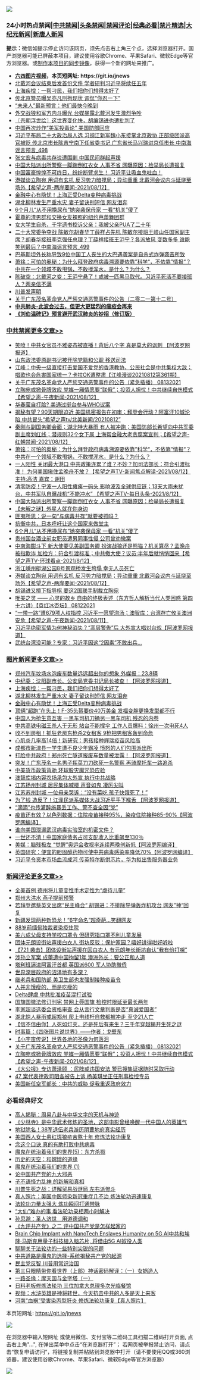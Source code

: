 ![](https://raw.githubusercontent.com/fqnews/bnews/master/64photo/fqnews-qr.jpg)

<div id="tt">
<h3>24小时热点禁闻|<a href="#%E4%B8%AD%E5%85%B1%E7%A6%81%E9%97%BB%E6%9B%B4%E5%A4%9A%E6%96%87%E7%AB%A0">中共禁闻</a>|<a href="#%E5%9B%BE%E7%89%87%E6%96%B0%E9%97%BB%E6%9B%B4%E5%A4%9A%E6%96%87%E7%AB%A0">头条禁闻</a>|<a href="#%E6%96%B0%E9%97%BB%E8%AF%84%E8%AE%BA%E6%9B%B4%E5%A4%9A%E6%96%87%E7%AB%A0">禁闻评论|<a href="#%E5%BF%85%E7%9C%8B%E7%BB%8F%E5%85%B8%E5%A5%BD%E6%96%87">经典必看|<a href="/video.md#%E7%A6%81%E7%89%87%E7%B2%BE%E9%80%89">禁片精选</a>|<a href="https://github.com/fqnews/djy/blob/master/gb/nf1351518.md#1">大纪元新闻</a>|<a href="https://github.com/fqnews/ntdtv/blob/master/gb/prog204.md#1">新唐人新闻</a></h3>
<div><b>提示：</b>微信如提示停止访问该网页，须先点击右上角三个点，选择浏览器打开。国产浏览器可能已屏蔽本项目，建议使用谷歌Chrome、苹果Safari、微软Edge等官方浏览器。或<a href="https://github.com/fqnews/bnews/blob/master/%E5%88%B6%E4%BD%9Cgit%E7%A6%81%E9%97%BB%E9%95%9C%E5%83%8F.md">制作本项目的同步镜像</a>，获得一个新的网址来推广。</div>
<ul>
<li><b><a href="http://d1.bdrive.tk/64.mp4" target="_blank">六四图片视频</a>，本页短网址: https://git.io/jnews</b></li>
<li><a href="/headline/20210812/1605078.md">北戴河会议结束后发首份文件 学者研判习近平将续任五年</a></li>
<li><a href="/topimagenews/20210813/1605497.md">上海疾控：一帮刁民，我们把你们想得太好了</a></li>
<li><a href="/yule/20210812/1605111.md">传北京警员曝吴亦凡刑拘现状 调侃"你忍一下"</a></li>
<li><a href="/cnnews/20210813/1605362.md">“未来人”最新预言：他们最快今晚到</a></li>
<li><a href="/bannedvideo/20210812/1605246.md">外交战狼和军方内斗曝光 台媒暴露北戴河发生激烈争吵</a></li>
<li><a href="/ssgc/20210813/1605367.md">〖兲朝浮世绘〗这世界变化快，胡编锡进也遭批判了</a></li>
<li><a href="/ssgc/20210813/1605377.md">中国再次炒作“美军投毒论” 美国防部回应</a></li>
<li><a href="/comments/20210813/1605341.md">习近平布局二十大政治局人选 习闽江新军魏小东接掌北京政协 正部级团派高官被贬 传北京市长陈吉宁南下任省委书记 广东省长马兴瑞进京任市长 中南海谣言预言_498</a></li>
<li><a href="/headline/20210812/1605069.md">张文宏与病毒共存说遭围剿 中国民间群起声援</a></li>
<li><a href="/cbnews/20210813/1605387.md">中国大陆派出所警察一脚踹倒红衣女 人事不省 网曝原因：检举局长遭报复</a></li>
<li><a href="/bannedvideo/20210813/1605356.md">中国富豪惶惶不可终日，纷纷断臂求生！        习近平让吸血鬼吐血！</a></li>
<li><a href="/comments/20210812/1605116.md">港媒谈立陶宛 用词有玄机 反习势力暗搅局；异动重重 北戴河会议内斗延烧至场外【希望之声-两岸要闻-2021/08/12】</a></li>
<li><a href="/topimagenews/20210813/1605333.md">金融中心有隐忧！上海正受Delta变种病毒挑战</a></li>
<li><a href="/topimagenews/20210813/1605359.md">湖北柳林发生严重水灾 妻子留诀别短信 网友泪奔</a></li>
<li><a href="/cbnews/20210813/1605350.md">6个月儿“从不用换尿布”她突袭保母家 一看“机关”傻了</a></li>
<li><a href="/yule/20210813/1605522.md">霍尊的渣男群和交换女友裸照的纽约芭蕾舞团群</a></li>
<li><a href="/lifebaike/20210813/1605484.md">女大学生自杀，千字遗书控诉父亲：我被父亲PUA了二十年</a></li>
<li><a href="/comments/20210813/1605407.md">二十大常委争夺战 陈敏尔胡春华丁薛祥占先机 陈敏尔接班王岐山任国家副主席？胡春华接班李克强任总理？丁薛祥接班王沪宁？各派放风 变数多多 谁能笑到最后？中南海谣言预言_499</a></li>
<li><a href="/headline/20210813/1605283.md">巴基斯坦外长称导致9位中国工人丧生的大巴遇袭案是自杀式炸弹袭击所致</a></li>
<li><a href="/cbnews/20210813/1605462.md">萧铭：可怕的奥秘：为什么拜登政府病毒溯源要依靠”科学“，不依靠”情报“？中共在一个领域不敢甩锅，不敢搅浑水，是什么？为什么？</a></li>
<li><a href="/bannedvideo/20210812/1605103.md">陈破空：北戴河之变：王沪宁悬了！或被一匹黑马取代。习近平死活不要接班人？两亲信不满</a></li>
<li><a href="/bannedvideo/20210813/1605368.md">川普发声明</a></li>
<li><a href="/comments/20210812/1605062.md">关于广东茂名革命党人严惩交通恶警事件的公告（二零二一第十二号）</a></li>
<li><b><a href="/comments/20200211/1275071.md" target="_blank">中共肺炎-此波会过去，但更大更猛烈的瘟疫会再来</a></b></li>
<li><b><a href="/comments/20200207/1272816.md" target="_blank">《刘伯温碑记》预言避开武汉肺炎的妙招（修订版）</a></b></li>
</ul>
</div>

<div class="catlist">
<h3><a href="/cbnews/" target="_blank">中共禁闻</a><span><a href="/cbnews/" target="_blank" rel="nofollow">更多文章>></a></span></h3>
<ul>
<li><a href="/cbnews/20210813/1605677.md" target="_blank">笑喷！中共女官员不雅姿态被直播！背后八个字 真是莫大的讽刺 【阿波罗网报道】</a></li>
<li><a href="/cbnews/20210813/1605619.md" target="_blank">山东政法委原副书记被开除党籍和公职 移送司法</a></li>
<li><a href="/cbnews/20210813/1605592.md" target="_blank">江峰：中央一级直接打击爱国不爱党的香港教协，公民社会是中共集权大敌； 唱歌也会危害国家统一？卡拉OK遭整肃【江峰漫谈20210812第361期】</a></li>
<li><a href="/comments/20210813/1605588.md" target="_blank">关于广东茂名革命党人严惩交通恶警事件的公告（紧急插播）  08132021</a></li>
<li><a href="/comments/20210813/1605565.md" target="_blank">立陶宛或掀骨牌效应  党媒一厢情愿要“联俄”；投资人担忧！中共继续自伤模式【希望之声-午夜新闻-2021/08/12】</a></li>
<li><a href="/cbnews/20210813/1605563.md" target="_blank">华春莹自打脸? 美通过挺台参与WHO议案</a></li>
<li><a href="/comments/20210813/1605553.md" target="_blank">揭秘有望？90天期限迫近  美国机密报告在初审；拜登会行动？阿富汗10城沦陷 中共冒头“希望之声tv/北美新闻/20210812”</a></li>
<li><a href="/comments/20210813/1605523.md" target="_blank">秦刚与副国务卿会面；湖北特大暴雨 有人被冲跑；美国防部长希望向中共军委副主席划红线；潜规则32个女下属 上海帮金融大老贪腐案宣判；【希望之声-红朝禁闻-2021/08/12】</a></li>
<li><a href="/cbnews/20210813/1605462.md" target="_blank">萧铭：可怕的奥秘：为什么拜登政府病毒溯源要依靠”科学“，不依靠”情报“？中共在一个领域不敢甩锅，不敢搅浑水，是什么？为什么？</a></li>
<li><a href="/comments/20210813/1605393.md" target="_blank">一人阳性 关闭最大港口 中共政策连累了谁？不妙？加司法部长：符合引渡标准！ 为何美国揪住孟晚舟不放？【希望之声TV-新闻焦点解读-2021/08/12】主持:高洁  嘉宾：谢田</a></li>
<li><a href="/comments/20210813/1605392.md" target="_blank">清零防疫！宁波一人阳性瘫痪一码头 影响波及全球供应链；13天大雨未扰台，中共军队自曝战机“不能冲水” 【希望之声TV-每日头条-2021/8/12】</a></li>
<li><a href="/cbnews/20210813/1605387.md" target="_blank">中国大陆派出所警察一脚踹倒红衣女 人事不省 网曝原因：检举局长遭报复</a></li>
<li><a href="/comments/20210813/1605323.md" target="_blank">【未解之谜】外星人就在你身边</a></li>
<li><a href="/cbnews/20210813/1605372.md" target="_blank">匪夷所思：说一句“与病毒共存”就要被抓吗？</a></li>
<li><a href="/cbnews/20210813/1605360.md" target="_blank">抗衡中共，日本呼吁让这个国家来做堂主</a></li>
<li><a href="/cbnews/20210813/1605350.md" target="_blank">6个月儿“从不用换尿布”她突袭保母家 一看“机关”傻了</a></li>
<li><a href="/cbnews/20210813/1605349.md" target="_blank">贵州国台酒业前女职员遭男同事性侵 公司曾劝撤案</a></li>
<li><a href="/comments/20210813/1605287.md" target="_blank">中南海酣斗下 新大使要见美副国务卿 扮演战狼还是熊猫？机关算尽？孟晚舟被指欺诈  加检方：符合引渡标准；中共撤大使？议员:半年后就悄悄回来【希望之声TV-环球看点-2021/8/12】</a></li>
<li><a href="/cbnews/20210812/1605145.md" target="_blank">浙江嵊州艇湖公园8号景观桥发生垮塌 幸无人员死亡</a></li>
<li><a href="/comments/20210812/1605116.md" target="_blank">港媒谈立陶宛 用词有玄机 反习势力暗搅局；异动重重 北戴河会议内斗延烧至场外【希望之声-两岸要闻-2021/08/12】</a></li>
<li><a href="/cbnews/20210812/1605060.md" target="_blank">胡锡进又擅下指导棋 要这2国联手制裁立陶宛</a></li>
<li><a href="/comments/20210812/1605039.md" target="_blank">唯美之灵 —— 心灵的故乡  自由的终极表述（东方哲人解析当代人类困惑  第四十六讲）【袁红冰杏坛】 08122021</a></li>
<li><a href="/comments/20210812/1604989.md" target="_blank">“一带一路”遭679项人权指控 习近平一愿望泡汤；澳智库：台湾存亡攸关澳洲安危【希望之声-午夜新闻-2021/08/11】</a></li>
<li><a href="/cbnews/20210812/1604965.md" target="_blank">习近平绝密军情为何神秘消失？“高层警告”后 大外宣大唱对台戏【阿波罗网报道】</a></li>
<li><a href="/cbnews/20210812/1604960.md" target="_blank">武统台湾没可能？专家：习近平因这“2因素”不敢出兵…</a></li>

</ul>
</div>
<div class="catlist">
<h3><a href="/topimagenews/" target="_blank">图片新闻</a><span><a href="/topimagenews/" target="_blank" rel="nofollow">更多文章>></a></span></h3>
<ul>
<li><a href="/topimagenews/20210813/1605663.md" target="_blank">郑州汽车坟场水泡废车数量远远超出你的想象 外媒报：23.8辆</a></li>
<li><a href="/topimagenews/20210813/1605562.md" target="_blank">中纪委：沈阳副市长、公安局党委书记局长被查！【阿波罗网报道】</a></li>
<li><a href="/topimagenews/20210813/1605497.md" target="_blank">上海疾控：一帮刁民，我们把你们想得太好了</a></li>
<li><a href="/topimagenews/20210813/1605359.md" target="_blank">湖北柳林发生严重水灾 妻子留诀别短信 网友泪奔</a></li>
<li><a href="/topimagenews/20210813/1605333.md" target="_blank">金融中心有隐忧！上海正受Delta变种病毒挑战</a></li>
<li><a href="/topimagenews/20210813/1605289.md" target="_blank">顶辆“超跑”在头上！F-35头盔要价40万美金 发福变胖更换发型都不行</a></li>
<li><a href="/topimagenews/20210812/1605020.md" target="_blank">中国人为抢生意互害 一黑车司机刀捅另一黑车司机 残忍的内卷</a></li>
<li><a href="/topimagenews/20210812/1604972.md" target="_blank">中共高铁电磁王杀人于无形 站台不能撑伞 工作人员爆料：徐州一次电死4人</a></li>
<li><a href="/topimagenews/20210812/1604730.md" target="_blank">收不到房租！抓狂老房东枪杀2女租客 9枪把男租客轰到命危</a></li>
<li><a href="/topimagenews/20210812/1604658.md" target="_blank">心肌炎几率高14倍！新研究：男孩接种辉瑞疫苗风险高</a></li>
<li><a href="/topimagenews/20210812/1604636.md" target="_blank">成都市新津县一学生遭不良少年霸凌 愤怒的人们包围派出所</a></li>
<li><a href="/topimagenews/20210811/1604455.md" target="_blank">打脸中共政府！郑州死亡隧道报废车数量被泄露！【阿波罗网报道】</a></li>
<li><a href="/topimagenews/20210811/1604366.md" target="_blank">突发！广东茂名一名男子挥菜刀刀砍死一名警察 再骑摩托车一路追杀</a></li>
<li><a href="/topimagenews/20210811/1604031.md" target="_blank">中美货币政策背驰 环球股灾魔咒恐应验</a></li>
<li><a href="/topimagenews/20210811/1604002.md" target="_blank">澳智库揭内容农场承包大外宣 执行中共战略</a></li>
<li><a href="/topimagenews/20210810/1603766.md" target="_blank">江苏扬州封城 居民集体喊楼 声音如鬼 凄厉尖叫</a></li>
<li><a href="/topimagenews/20210810/1603757.md" target="_blank">江苏苏州封城 一位母亲哭诉：“没有菜吃 孩子快饿死了！”</a></li>
<li><a href="/topimagenews/20210810/1603756.md" target="_blank">为了钱 造反了！江泽民派系媒体大战习近平手下喉舌 【阿波罗网报道】</a></li>
<li><a href="/topimagenews/20210810/1603475.md" target="_blank">“滴滴”也传灌醉施暴丢工作、警不查全因“党”</a></li>
<li><a href="/topimagenews/20210810/1603416.md" target="_blank">疫苗还有效？以色列数据：住院疫苗接种95%，染疫住院接种85-90%【阿波罗网编译】</a></li>
<li><a href="/topimagenews/20210810/1603390.md" target="_blank">谁向美国泄漏武汉病毒实验室的机密文件？</a></li>
<li><a href="/topimagenews/20210809/1603201.md" target="_blank">一世还不清！中国家庭债务占可支配收入比重飙至130％</a></li>
<li><a href="/topimagenews/20210809/1603179.md" target="_blank">美媒：脑残极左 “觉醒”奥运会收视率连续两晚创新低【阿波罗网编译】</a></li>
<li><a href="/topimagenews/20210809/1603160.md" target="_blank">英国研究：便宜的胆固醇药物可使中共病毒感染率降低70%【阿波罗网编译】</a></li>
<li><a href="/topimagenews/20210809/1603159.md" target="_blank">习近平令资本市场血流成河 传英特尔断供芯片，华为拟出售服务器业务</a></li>

</ul>
</div>
<div class="catlist">
<h3><a href="/comments/" target="_blank">新闻评论</a><span><a href="/comments/" target="_blank" rel="nofollow">更多文章>></a></span></h3>
<ul>
<li><a href="/comments/20210813/1605697.md" target="_blank">全美首例 德州将儿童变性手术定性为“虐待儿童”</a></li>
<li><a href="/comments/20210813/1605696.md" target="_blank">郑州大洪水 燕子提前预警</a></li>
<li><a href="/comments/20210813/1605685.md" target="_blank">若拜登邀蔡英文出席“民主峰会“ 胡锡进：不排除导弹轰炸机攻台 网友”神“回复</a></li>
<li><a href="/comments/20210813/1605684.md" target="_blank">新疆发现两种新恐龙！“6字命名”超奇葩…笑翻网友</a></li>
<li><a href="/comments/20210813/1605682.md" target="_blank">88岁前缅甸独裁者染疫住院</a></li>
<li><a href="/comments/20210813/1605648.md" target="_blank">美六成父母支持学校口罩令 但研究指口罩不利儿童发展</a></li>
<li><a href="/comments/20210813/1605647.md" target="_blank">团体元朗设街站声援白衣人 街坊反驳：保护家园？唔好讲得咁好听啦</a></li>
<li><a href="/comments/20210813/1605646.md" target="_blank">【721 袭击】团体设街站声援在囚白衣人 有元朗年长街坊自认“我有份打㗎”</a></li>
<li><a href="/comments/20210813/1605618.md" target="_blank">涉孙立军案 成蕾遭中国拘留1年 澳洲外长：要公正和人道</a></li>
<li><a href="/comments/20210813/1605614.md" target="_blank">塔利班逼进阿富汗首都 英国派600 军人协助撤侨</a></li>
<li><a href="/comments/20210813/1605610.md" target="_blank">世界深层政府的沼泽地有多深？</a></li>
<li><a href="/comments/20210813/1605607.md" target="_blank">继老兵和国防部 美卫生部也发强制接种疫苗令</a></li>
<li><a href="/comments/20210813/1605606.md" target="_blank">人并非饿瘦的，而是吃瘦的</a></li>
<li><a href="/comments/20210813/1605605.md" target="_blank">Delta肆虐 中共批准疫苗混打试验</a></li>
<li><a href="/comments/20210813/1605598.md" target="_blank">国旗国徽法修订刊宪 禁网上辱国旗 检控时限延至最长两年</a></li>
<li><a href="/comments/20210813/1605597.md" target="_blank">李家超谈选委会资格审查 会从言行文章判断是否“真诚爱国者”</a></li>
<li><a href="/comments/20210813/1605596.md" target="_blank">湖北惊人暴雨或超郑州 爬上电线杆自救都被冲走 至少21人亡</a></li>
<li><a href="/comments/20210813/1605591.md" target="_blank">【信不信由你】人死如灯灭，还是死后有来生？三千年穿越揭开生死之谜</a></li>
<li><a href="/comments/20210813/1605590.md" target="_blank">时事篇：《四张图片说世界》——作者：戈壁东</a></li>
<li><a href="/comments/20210813/1605589.md" target="_blank">【小宇宙传说】世界各地的圣像为何落泪</a></li>
<li><a href="/comments/20210813/1605588.md" target="_blank">关于广东茂名革命党人严惩交通恶警事件的公告（紧急插播）  08132021</a></li>
<li><a href="/comments/20210813/1605565.md" target="_blank">立陶宛或掀骨牌效应  党媒一厢情愿要“联俄”；投资人担忧！中共继续自伤模式【希望之声-午夜新闻-2021/08/12】</a></li>
<li><a href="/comments/20210813/1605561.md" target="_blank">《大公报》专访萧泽颐 ：民阵或违国安法 警已搜集证据随时采取行动</a></li>
<li><a href="/comments/20210813/1605560.md" target="_blank">47 案代表律政司阻各被告上诉 杨美琪坐正任刑事检控专员</a></li>
<li><a href="/comments/20210813/1605559.md" target="_blank">美国新任空军部长：中共的威胁 促我重返政府效力</a></li>

</ul>
</div>

<div class="catlist">
<h3>必看经典好文</h3>
<ul>
<li><a href="/aomi/history/20170924/831575.md" target="_blank">高人揭秘：周易八卦与中华文字的天机与神迹</a></li>
<li><a href="/comments/20201013/1412612.md" target="_blank">《少林寺》是中华武术修炼的圣地，这部电影曾经唤醒一代中国人的英雄气</a></li>
<li><a href="/cbnews/20200531/1337381.md" target="_blank">地狱除名！38军退伍老兵游历阴曹地府真实经历</a></li>
<li><a href="/comments/20190126/1070164.md" target="_blank">美国西人女士患红斑狼疮苦熬十年 修炼法轮功康复</a></li>
<li><a href="/comments/20200707/1357090.md" target="_blank">念这个口诀 真的有助打败中共病毒</a></li>
<li><a href="/topimagenews/20180524/946967.md" target="_blank">魔鬼在统治着我们的世界(5)：东方杀戮</a></li>
<li><a href="/cbnews/20190219/1083302.md" target="_blank">历史的天空：和嫦娥的道缘</a></li>
<li><a href="/topimagenews/20180519/944624.md" target="_blank">魔鬼在统治着我们的世界 (1)</a></li>
<li><a href="/comments/20200717/1361899.md" target="_blank">论中国共产党的九大邪恶</a></li>
<li><a href="/comments/20190427/1119935.md" target="_blank">子不语怪力乱神 的新解和真相</a></li>
<li><a href="/comments/20200908/1392745.md" target="_blank">川普生死之战：详解贸易战谜局 左右派惨斗</a></li>
<li><a href="/comments/20210215/1487728.md" target="_blank">真人照片：美国中医师染新冠重症几不治 炼法轮功迅速康复</a></li>
<li><a href="/cbnews/20200816/1381005.md" target="_blank">法轮功力量太强大 炼功瞬间打通带脉</a></li>
<li><a href="/cbnews/20210428/1535533.md" target="_blank">“大仙”难办的事  看法轮功录相两小时解决</a></li>
<li><a href="/comments/20210216/1488350.md" target="_blank">孙思邈：圣人济世　用道德调和</a></li>
<li><a href="/bookonline/20131116/201055.md" target="_blank">《九评共产党》之二 评中国共产党是怎样起家的</a></li>
<li><a href="/comments/20200901/1451956.md" target="_blank">Brain Chip Implant with NanoTech Enslaves Humanity on 5G AI中共和埃隆∙马斯克用量子科技植入脑芯片, 将借由5G AI奴役人类</a></li>
<li><a href="/comments/20190417/1114875.md" target="_blank">聊聊关于法轮功的一些特别尖锐的问题</a></li>
<li><a href="/comments/20181209/1044543.md" target="_blank">中共道路是魔鬼的选择-系统揭秘共产党的起源</a></li>
<li><a href="/comments/20200621/1348236.md" target="_blank">民主党反智 川普用常识治国</a></li>
<li><a href="/comments/20200426/1319648.md" target="_blank">第三只眼睛带你看世界（上部）神话密码解译：（一）女娲造人</a></li>
<li><a href="/tculture/20160806/568214.md" target="_blank">一路圣缘：摩天国与金字塔（一）</a></li>
<li><a href="/comments/20200531/1337359.md" target="_blank">日料老板修炼法轮功 三位加拿大总理多次光临餐馆</a></li>
<li><a href="/comments/20200623/1273653.md" target="_blank">视频：水浒英雄是神将转世，今天抗击中共的人多是天上来客</a></li>
<li><a href="/comments/20210329/1514622.md" target="_blank">河南“血祸”受害染丙型肝炎 修炼法轮功康复【真人照片】</a></li>

</ul>
</div>

本页短网址: https://git.io/jnews

![](https://raw.githubusercontent.com/fqnews/bnews/master/64photo/fqnews-qr.jpg)

在浏览器中输入短网址 或使用微信、支付宝等二维码工具扫描二维码打开页面, 点击右上角"...", 在弹出菜单中点击“在浏览器打开”； 若网页被举报禁止访问，请点击“恢复申请访问”，将链接复制并粘贴到浏览器中打开（请不要使用QQ或360浏览器，建议使用谷歌Chrome、苹果Safari、微软Edge等官方浏览器）

![](https://raw.githubusercontent.com/fqnews/bnews/master/64photo/wx.jpg)
